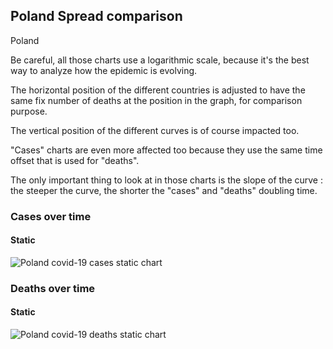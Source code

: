 ## Poland Spread comparison 

Poland



Be careful, all those charts use a logarithmic scale, because it's the best way to analyze how the epidemic is evolving.
 
The horizontal position of the different countries is adjusted to have the same fix number of deaths at the position in the graph, for comparison purpose.

The vertical position of the different curves is of course impacted too.

"Cases" charts are even more affected too because they use the same time offset that is used for "deaths".

The only important thing to look at in those charts is the slope of the curve : the steeper the curve, the shorter the "cases" and "deaths" doubling time.



 
### Cases over time
 
#### Static
![Poland covid-19 cases static chart](https://raw.githubusercontent.com/madlag/coronavirus_study/master/notebooks/graphs/2020-03-20/countries/Poland/2020-03-20_Poland_deaths.png "Poland covid-19 cases static chart")   

 
### Deaths over time
 
#### Static
![Poland covid-19 deaths static chart](https://raw.githubusercontent.com/madlag/coronavirus_study/master/notebooks/graphs/2020-03-20/countries/Poland/2020-03-20_Poland_deaths.png "Poland covid-19 deaths static chart")   

